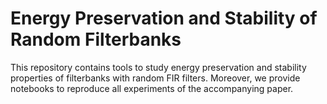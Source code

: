 # Energy Preservation and Stability of Random Filterbanks

This repository contains tools to study energy preservation and stability properties of filterbanks with random FIR filters. Moreover, we provide notebooks to reproduce all experiments of the accompanying paper.
